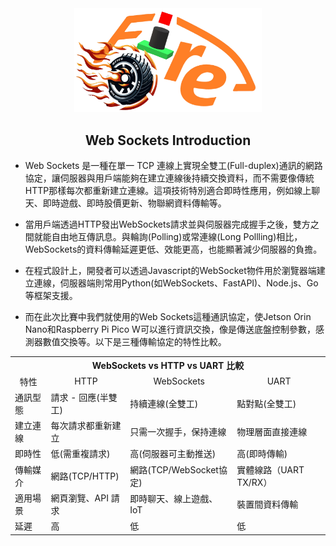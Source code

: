 <div align="center"><img src="../../other/img/logo.png" width="300" alt=" logo"></div>

## <div align="center">Web Sockets Introduction</div>

- Web Sockets 是一種在單一 TCP 連線上實現全雙工(Full-duplex)通訊的網路協定，讓伺服器與用戶端能夠在建立連線後持續交換資料，而不需要像傳統HTTP那樣每次都重新建立連線。這項技術特別適合即時性應用，例如線上聊天、即時遊戲、即時股價更新、物聯網資料傳輸等。

- 當用戶端透過HTTP發出WebSockets請求並與伺服器完成握手之後，雙方之間就能自由地互傳訊息。與輪詢(Polling)或常連線(Long Pollling)相比，WebSockets的資料傳輸延遲更低、效能更高，也能顯著減少伺服器的負擔。

- 在程式設計上，開發者可以透過Javascript的WebSocket物件用於瀏覽器端建立連線，伺服器端則常用Python(如WebSockets、FastAPI)、Node.js、Go等框架支援。

- 而在此次比賽中我們就使用的Web Sockets這種通訊協定，使Jetson Orin Nano和Raspberry Pi Pico W可以進行資訊交換，像是傳送底盤控制參數，感測器數值交換等。以下是三種傳輸協定的特性比較。

<div align=center>
    <table width=500>
        <tr>
            <th colspan=4>WebSockets vs HTTP vs UART 比較</th>
        </tr>
        <tr>
            <td align=center>特性</td>
            <td align=center>HTTP</td>
            <td align=center>WebSockets</td>
            <td align=center>UART</td>
        </tr>
        <tr>
            <td>通訊型態</td>
            <td>請求 - 回應(半雙工)</td>
            <td>持續連線(全雙工)</td>
            <td>點對點(全雙工)</td>
        </tr>
        <tr>
            <td>建立連線</td>
            <td>每次請求都重新建立</td>
            <td>只需一次握手，保持連線</td>
            <td>物理層面直接連線</td>
        </tr>
        <tr>
            <td>即時性</td>
            <td>低(需重複請求)</td>
            <td>高(伺服器可主動推送)</td>
            <td>高(即時傳輸)</td>
        </tr>
        <tr>
            <td>傳輸媒介</td>
            <td>網路(TCP/HTTP)</td>
            <td>網路(TCP/WebSocket協定)</td>
            <td>實體線路（UART TX/RX）</td>
        </tr>
        <tr>
            <td>適用場景</td>
            <td>網頁瀏覽、API 請求</td>
            <td>即時聊天、線上遊戲、IoT</td>
            <td>裝置間資料傳輸</td>
        </tr>
        <tr>
            <td>延遲</td>
            <td>高</td>
            <td>低</td>
            <td>低</td>
        </tr>
    </table>
</div>

